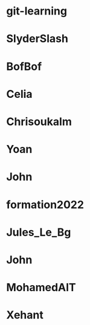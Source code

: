# git-learning
# SlyderSlash
# BofBof
# Celia
# Chrisoukalm
# Yoan
# John
# formation2022
# Jules_Le_Bg
# John
# MohamedAIT
# Xehant
